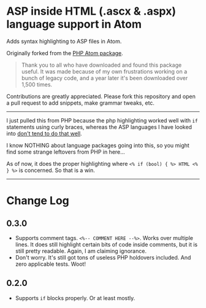 # ASP inside HTML (.ascx & .aspx) language support in Atom

Adds syntax highlighting to ASP files in Atom.

Originally forked from the [PHP Atom package](https://github.com/atom/language-php).

> Thank you to all who have downloaded and found this package useful. It was made because of my own frustrations working on a bunch of legacy code, and a year later it's been downloaded over 1,500 times.

Contributions are greatly appreciated. Please fork this repository and open a
pull request to add snippets, make grammar tweaks, etc.

--------------

I just pulled this from PHP because the php highlighting worked well with `if` statements using curly braces, whereas the ASP languages I have looked into [don't tend to do that well](https://github.com/jbalboni/atom-language-aspx/issues/5).

I know NOTHING about language packages going into this, so you might find some strange leftovers from PHP in here...

As of now, it does the proper highlighting where `<% if (bool) { %> HTML <% } %>` is concerned. So that is a win.

--------------

# Change Log
## 0.3.0
* Supports comment tags. `<%-- COMMENT HERE --%>`. Works over multiple lines. It does still highlight certain bits of code inside comments, but it is still pretty readable. Again, I am claiming ignorance.
* Don't worry. It's still got tons of useless PHP holdovers included. And zero applicable tests. Woot!

## 0.2.0
* Supports `if` blocks properly. Or at least mostly.